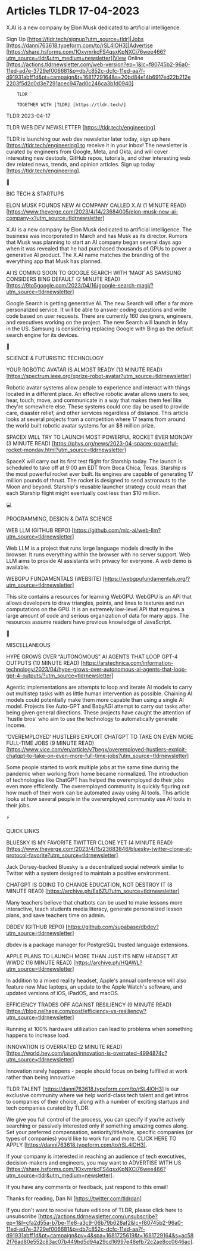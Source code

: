# Articles TLDR 17-04-2023

X.AI is a new company by Elon Musk dedicated to artificial
intelligence.  

Sign Up [https://tldr.tech/signup?utm_source=tldr]|Jobs
[https://danni763618.typeform.com/to/rSL4lOH3]|Advertise
[https://share.hsforms.com/1OxvmrkcFS4qsxKpNXCi76wee466?utm_source=tldr&utm_medium=newsletter]|View
Online
[https://actions.tldrnewsletter.com/web-version?ep=1&lc=f80745b2-96a0-11ed-ad7e-3729ef006681&p=db7c852c-dcfc-11ed-aa7f-d91931abff1d&pt=campaign&t=1681729164&s=20bd84e14b6917ed22b212e2203f5d2c0d3e7291acec947ad0c246ca3b1d0940]


		TLDR 

		TOGETHER WITH [TLDR] [https://tldr.tech/] 

TLDR 2023-04-17

TLDR WEB DEV NEWSLETTER [https://tldr.tech/engineering] 

TLDR is launching our web dev newsletter later today, sign up here
[https://tldr.tech/engineering] to receive it in your inbox! The
newsletter is curated by engineers from Google, Meta, and Okta, and
will cover interesting new devtools, GitHub repos, tutorials, and
other interesting web dev related news, trends, and opinion
articles. Sign up today [https://tldr.tech/engineering]. 

📱 

BIG TECH & STARTUPS

ELON MUSK FOUNDS NEW AI COMPANY CALLED X.AI (1 MINUTE READ)
[https://www.theverge.com/2023/4/14/23684005/elon-musk-new-ai-company-x?utm_source=tldrnewsletter]


X.AI is a new company by Elon Musk dedicated to artificial
intelligence. The business was incorporated in March and has Musk as
its director. Rumors that Musk was planning to start an AI company
began several days ago when it was revealed that he had purchased
thousands of GPUs to power a generative AI product. The X.AI name
matches the branding of the everything app that Musk has planned. 

AI IS COMING SOON TO GOOGLE SEARCH WITH ‘MAGI’ AS SAMSUNG
CONSIDERS BING DEFAULT (2 MINUTE READ)
[https://9to5google.com/2023/04/16/google-search-magi/?utm_source=tldrnewsletter]


Google Search is getting generative AI. The new Search will offer a
far more personalized service. It will be able to answer coding
questions and write code based on user requests. There are currently
160 designers, engineers, and executives working on the project. The
new Search will launch in May in the US. Samsung is considering
replacing Google with Bing as the default search engine for its
devices. 

🚀 

SCIENCE & FUTURISTIC TECHNOLOGY

YOUR ROBOTIC AVATAR IS ALMOST READY (13 MINUTE READ)
[https://spectrum.ieee.org/xprize-robot-avatar?utm_source=tldrnewsletter]


Robotic avatar systems allow people to experience and interact with
things located in a different place. An effective robotic avatar
allows users to see, hear, touch, move, and communicate in a way that
makes them feel like they're somewhere else. These systems could one
day be used to provide care, disaster relief, and other services
regardless of distance. This article looks at several projects from a
competition where 17 teams from around the world built robotic avatar
systems for an $8 million prize. 

SPACEX WILL TRY TO LAUNCH MOST POWERFUL ROCKET EVER MONDAY (3 MINUTE
READ)
[https://phys.org/news/2023-04-spacex-powerful-rocket-monday.html?utm_source=tldrnewsletter]


SpaceX will carry out its first test flight for Starship today. The
launch is scheduled to take off at 9:00 am EDT from Boca Chica, Texas.
Starship is the most powerful rocket ever built. Its engines are
capable of generating 17 million pounds of thrust. The rocket is
designed to send astronauts to the Moon and beyond. Starship's
reusable launcher strategy could mean that each Starship flight might
eventually cost less than $10 million. 

💻 

PROGRAMMING, DESIGN & DATA SCIENCE

WEB LLM (GITHUB REPO)
[https://github.com/mlc-ai/web-llm?utm_source=tldrnewsletter] 

Web LLM is a project that runs large language models directly in the
browser. It runs everything within the browser with no server support.
Web LLM aims to provide AI assistants with privacy for everyone. A web
demo is available. 

WEBGPU FUNDAMENTALS (WEBSITE)
[https://webgpufundamentals.org/?utm_source=tldrnewsletter] 

This site contains a resources for learning WebGPU. WebGPU is an API
that allows developers to draw triangles, points, and lines to
textures and run computations on the GPU. It is an extremely low-level
API that requires a large amount of code and serious organization of
data for many apps. The resources assume readers have previous
knowledge of JavaScript. 

🎁 

MISCELLANEOUS

HYPE GROWS OVER “AUTONOMOUS” AI AGENTS THAT LOOP GPT-4 OUTPUTS (10
MINUTE READ)
[https://arstechnica.com/information-technology/2023/04/hype-grows-over-autonomous-ai-agents-that-loop-gpt-4-outputs/?utm_source=tldrnewsletter]


Agentic implementations are attempts to loop and iterate AI models to
carry out multistep tasks with as little human intervention as
possible. Chaining AI models could potentially make them more capable
than using a single AI model. Projects like Auto-GPT and BabyAGI
attempt to carry out tasks after being given general directions. These
projects have caught the attention of 'hustle bros' who aim to use the
technology to automatically generate income. 

‘OVEREMPLOYED’ HUSTLERS EXPLOIT CHATGPT TO TAKE ON EVEN MORE
FULL-TIME JOBS (9 MINUTE READ)
[https://www.vice.com/en/article/v7begx/overemployed-hustlers-exploit-chatgpt-to-take-on-even-more-full-time-jobs?utm_source=tldrnewsletter]


Some people started to work multiple jobs at the same time during the
pandemic when working from home became normalized. The introduction of
technologies like ChatGPT has helped the overemployed do their jobs
even more efficiently. The overemployed community is quickly figuring
out how much of their work can be automated away using AI tools. This
article looks at how several people in the overemployed community use
AI tools in their jobs. 

⚡ 

QUICK LINKS

BLUESKY IS MY FAVORITE TWITTER CLONE YET (4 MINUTE READ)
[https://www.theverge.com/2023/4/15/23683846/bluesky-twitter-clone-at-protocol-favorite?utm_source=tldrnewsletter]


Jack Dorsey-backed Bluesky is a decentralized social network similar
to Twitter with a system designed to maintain a positive environment. 

CHATGPT IS GOING TO CHANGE EDUCATION, NOT DESTROY IT (8 MINUTE READ)
[https://archive.ph/Ea6ZU?utm_source=tldrnewsletter] 

Many teachers believe that chatbots can be used to make lessons more
interactive, teach students media literacy, generate personalized
lesson plans, and save teachers time on admin. 

DBDEV (GITHUB REPO)
[https://github.com/supabase/dbdev?utm_source=tldrnewsletter] 

dbdev is a package manager for PostgreSQL trusted language extensions.


APPLE PLANS TO LAUNCH MORE THAN JUST ITS NEW HEADSET AT WWDC (16
MINUTE READ) [https://archive.ph/HQAWL?utm_source=tldrnewsletter] 

In addition to a mixed reality headset, Apple's annual conference will
also feature new Mac laptops, an update to the Apple Watch's software,
and updated versions of iOS, iPadOS, and macOS. 

EFFICIENCY TRADES OFF AGAINST RESILIENCY (9 MINUTE READ)
[https://blog.nelhage.com/post/efficiency-vs-resiliency/?utm_source=tldrnewsletter]


Running at 100% hardware utilization can lead to problems when
something happens to increase load. 

INNOVATION IS OVERRATED (2 MINUTE READ)
[https://world.hey.com/jason/innovation-is-overrated-4994874c?utm_source=tldrnewsletter]


Innovation rarely happens - people should focus on being fulfilled at
work rather than being innovative. 

TLDR TALENT [https://danni763618.typeform.com/to/rSL4lOH3] is our
exclusive community where we help world-class tech talent and get
intros to companies of their choice, along with a number of exciting
startups and tech companies curated by TLDR.

We give you full control of the process, you can specify if you’re
actively searching or passively interested only if something amazing
comes along. Set your preferred compensation, seniority/title/role,
specific companies (or types of companies) you’d like to work for
and more. CLICK HERE TO APPLY
[https://danni763618.typeform.com/to/rSL4lOH3].

If your company is interested in reaching an audience of tech
executives, decision-makers and engineers, you may want to ADVERTISE
WITH US
[https://share.hsforms.com/1OxvmrkcFS4qsxKpNXCi76wee466?utm_source=tldr&utm_medium=newsletter].


If you have any comments or feedback, just respond to this email! 

Thanks for reading, 
Dan Ni [https://twitter.com/tldrdan] 

If you don't want to receive future editions of TLDR, please click
here to unsubscribe
[https://actions.tldrnewsletter.com/unsubscribe?ep=1&l=cfa2d55a-b7be-11e8-a3c9-06b79b628af2&lc=f80745b2-96a0-11ed-ad7e-3729ef006681&p=db7c852c-dcfc-11ed-aa7f-d91931abff1d&pt=campaign&pv=4&spa=1681725619&t=1681729164&s=ac582f76ad80e552c83ac07b449bd5d94a29cd16997e48efb72c2ae8cc0646ac].


 